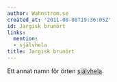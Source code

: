 ```yaml
---
author: Wahnstrom.se
created_at: '2011-08-08T19:36:05Z'
id: Jargisk brunört
links:
  mention:
  - självhela
title: Jargisk brunört
---
```


Ett annat namn för örten [självhela].

  [självhela]: självhela